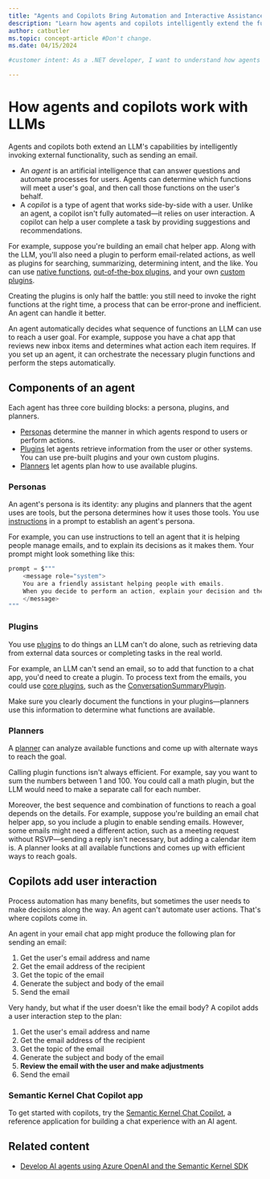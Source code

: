 ```yaml
---
title: "Agents and Copilots Bring Automation and Interactive Assistance to Your App"
description: "Learn how agents and copilots intelligently extend the functionality of LLMs to automatically meet user goals in .NET."
author: catbutler
ms.topic: concept-article #Don't change.
ms.date: 04/15/2024

#customer intent: As a .NET developer, I want to understand how agents and copilots extend the functionality of LLMs, so that my apps can handle any type of content and automatically meet user goals.

---
```


# How agents and copilots work with LLMs

Agents and copilots both extend an LLM's capabilities by intelligently invoking external functionality, such as sending an email.

- An *agent* is an artificial intelligence that can answer questions and automate processes for users. Agents can determine which functions will meet a user's goal, and then call those functions on the user's behalf.
- A *copilot* is a type of agent that works side-by-side with a user. Unlike an agent, a copilot isn't fully automated&mdash;it relies on user interaction. A copilot can help a user complete a task by providing suggestions and recommendations.

For example, suppose you're building an email chat helper app. Along with the LLM, you'll also need a plugin to perform email-related actions, as well as plugins for searching, summarizing, determining intent, and the like. You can use [native functions](/semantic-kernel/agents/plugins/using-the-kernelfunction-decorator?tabs=Csharp#creating-your-native-functions), [out-of-the-box plugins](/semantic-kernel/agents/plugins/out-of-the-box-plugins?tabs=Csharp), and your own [custom plugins](/semantic-kernel/agents/plugins/?tabs=Csharp#adding-functions-to-plugins).

Creating the plugins is only half the battle: you still need to invoke the right functions at the right time, a process that can be error-prone and inefficient. An agent can handle it better.

An agent automatically decides what sequence of functions an LLM can use to reach a user goal. For example, suppose you have a chat app that reviews new inbox items and determines what action each item requires. If you set up an agent, it can orchestrate the necessary plugin functions and perform the steps automatically.

## Components of an agent

Each agent has three core building blocks: a persona, plugins, and planners.

- [Personas](#personas) determine the manner in which agents respond to users or perform actions.
- [Plugins](#plugins) let agents retrieve information from the user or other systems. You can use pre-built plugins and your own custom plugins.
- [Planners](/semantic-kernel/agents/planners/?tabs=Csharp) let agents plan how to use available plugins.

### Personas

An agent's persona is its identity: any plugins and planners that the agent uses are tools, but the persona determines how it uses those tools. You use [instructions](prompt-engineering-dotnet.md#use-instructions-to-tell-the-model-what-to-do) in a prompt to establish an agent's persona.

For example, you can use instructions to tell an agent that it is helping people manage emails, and to explain its decisions as it makes them. Your prompt might look something like this:

```csharp
prompt = $"""
    <message role="system">
    You are a friendly assistant helping people with emails.
    When you decide to perform an action, explain your decision and then perform the action.
    </message>
"""
```

### Plugins

You use [plugins](/semantic-kernel/agents/plugins/?tabs=Csharp) to do things an LLM can't do alone, such as retrieving data from external data sources or completing tasks in the real world.

For example, an LLM can't send an email, so to add that function to a chat app, you'd need to create a plugin. To process text from the emails, you could use [core plugins](/semantic-kernel/agents/plugins/out-of-the-box-plugins?tabs=Csharp#core-plugins), such as the [ConversationSummaryPlugin](/dotnet/api/microsoft.semantickernel.plugins.core.conversationsummaryplugin?view=semantic-kernel-dotnet).

Make sure you clearly document the functions in your plugins&mdash;planners use this information to determine what functions are available.

### Planners

A [planner](/semantic-kernel/agents/planners/?tabs=Csharp) can analyze available functions and come up with alternate ways to reach the goal.

Calling plugin functions isn't always efficient. For example, say you want to sum the numbers between 1 and 100. You could call a math plugin, but the LLM would need to make a separate call for each number.

Moreover, the best sequence and combination of functions to reach a goal depends on the details. For example, suppose you're building an email chat helper app, so you include a plugin to enable sending emails. However, some emails might need a different action, such as a meeting request without RSVP&mdash;sending a reply isn't necessary, but adding a calendar item is. A planner looks at all available functions and comes up with efficient ways to reach goals.

## Copilots add user interaction

Process automation has many benefits, but sometimes the user needs to make decisions along the way. An agent can't automate user actions. That's where copilots come in.

An agent in your email chat app might produce the following plan for sending an email:

1. Get the user's email address and name
1. Get the email address of the recipient
1. Get the topic of the email
1. Generate the subject and body of the email
1. Send the email

Very handy, but what if the user doesn't like the email body? A copilot adds a user interaction step to the plan:

1. Get the user's email address and name
1. Get the email address of the recipient
1. Get the topic of the email
1. Generate the subject and body of the email
1. **Review the email with the user and make adjustments**
1. Send the email

### Semantic Kernel Chat Copilot app

To get started with copilots, try the [Semantic Kernel Chat Copilot](/semantic-kernel/chat-copilot/), a reference application for building a chat experience with an AI agent.

## Related content

- [Develop AI agents using Azure OpenAI and the Semantic Kernel SDK](/training/paths/develop-ai-agents-azure-open-ai-semantic-kernel-sdk/)
<!-- Add link to openai-functions.md -->
